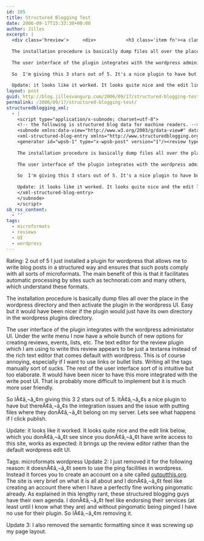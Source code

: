 ```yaml
---
id: 185
title: Structured Blogging Test
date: 2006-09-17T15:33:30+00:00
author: Jilles
excerpt: |
  <div class='hreview'>		<div>			<h3 class='item fn'><a class='url' href='http://structuredblogging.org'>Structured Blogging</a></h3>																										</div>		<div><b>Rating</b>: <span class="rating">3</span> out of 5<div class="sb-fullstar"> </div><div class="sb-fullstar"> </div><div class="sb-fullstar"> </div><div class="sb-emptystar"> </div><div class="sb-emptystar"> </div><div style="clear: left"></div></div>		<div class='description'><p>I just installed a plugin for wordpress that allows me to write blog posts in a structured way and ensures that such posts comply with all sorts of microformats. The main benefit of this is that it facilitates automatic processing by sites such as technorati.com and many others, which understand these formats.
  
  The installation procedure is basically dump files all over the place in the wordpress directory and then activate the plugin in the wordpress UI. Easy but it would have been nicer if the plugin would just have its own directory in the wordpress plugins directory.
  
  The user interface of the plugin integrates with the wordpress administator UI. Under the write menu I now have a whole bunch of new options for creating reviews, events, lists, etc. The text editor for the review plugin which I am using to write this review appears to be just a textarea instead of the rich text editor that comes default with wordpress. This is of course annoying, especially if I want to use links or bullet lists. Writing all the tags manually sort of sucks. The rest of the user interface sort of is intuitive but too elaborate. It would have been nicer to have this more integrated with the write post UI. That is probably more difficult to implement but it is much more user friendly.
  
  So  I'm giving this 3 stars out of 5. It's a nice plugin to have but there's the integration issues and the issue with putting files where they don't belong on my server. Lets see what happens if I click publish.
  
  Update: it looks like it worked. It looks quite nice and the edit link below, which you don't see since you don't have write access to this site, works as expected: it brings up the review editor rather than the default wordpress edit UI.</p></div>		<p><b>Tags</b>:  <a class="tag" rel="tag" href='http://www.mcping.com/tags/microformats'>microformats</a> <a class="tag" rel="tag" href='http://www.mcping.com/tags/wordpress'>wordpress</a></p>	</div>
layout: post
guid: http://blog.jillesvangurp.com/2006/09/17/structured-blogging-test/
permalink: /2006/09/17/structured-blogging-test/
structuredblogging_xml:
  - |
    <script type="application/x-subnode; charset=utf-8">
    <!-- the following is structured blog data for machine readers. -->
    <subnode xmlns:data-view="http://www.w3.org/2003/g/data-view#" data-view:transformation="http://structuredblogging.org/subnode-to-rdf-interpreter.xsl" xmlns="http://www.structuredblogging.org/xmlns#subnode">
    <xml-structured-blog-entry xmlns="http://www.structuredblogging.org/xmlns">
    <generator id="wpsb-1" type="x-wpsb-post" version="1"/><review type="review/software"><subject name="Structured Blogging" url="http://structuredblogging.org"/><rating max="5" min="0">3</rating><description>I just installed a plugin for wordpress that allows me to write blog posts in a structured way and ensures that such posts comply with all sorts of microformats. The main benefit of this is that it facilitates automatic processing by sites such as technorati.com and many others, which understand these formats.
    
    The installation procedure is basically dump files all over the place in the wordpress directory and then activate the plugin in the wordpress UI. Easy but it would have been nicer if the plugin would just have its own directory in the wordpress plugins directory.
    
    The user interface of the plugin integrates with the wordpress administator UI. Under the write menu I now have a whole bunch of new options for creating reviews, events, lists, etc. The text editor for the review plugin which I am using to write this review appears to be just a textarea instead of the rich text editor that comes default with wordpress. This is of course annoying, especially if I want to use links or bullet lists. Writing all the tags manually sort of sucks. The rest of the user interface sort of is intuitive but too elaborate. It would have been nicer to have this more integrated with the write post UI. That is probably more difficult to implement but it is much more user friendly.
    
    So  I'm giving this 3 stars out of 5. It's a nice plugin to have but there's the integration issues and the issue with putting files where they don't belong on my server. Lets see what happens if I click publish.
    
    Update: it looks like it worked. It looks quite nice and the edit link below, which you don't see since you don't have write access to this site, works as expected: it brings up the review editor rather than the default wordpress edit UI.</description><tags>microformats wordpress</tags></review>
    </xml-structured-blog-entry>
    </subnode>
    </script>
sb_rss_content:
  - ""
tags:
  - microformats
  - reviews
  - UI
  - wordpress
---
```

Rating: 2 out of 5
I just installed a plugin for wordpress that allows me to write blog posts in a structured way and ensures that such posts comply with all sorts of microformats. The main benefit of this is that it facilitates automatic processing by sites such as technorati.com and many others, which understand these formats.

The installation procedure is basically dump files all over the place in the wordpress directory and then activate the plugin in the wordpress UI. Easy but it would have been nicer if the plugin would just have its own directory in the wordpress plugins directory.

The user interface of the plugin integrates with the wordpress administator UI. Under the write menu I now have a whole bunch of new options for creating reviews, events, lists, etc. The text editor for the review plugin which I am using to write this review appears to be just a textarea instead of the rich text editor that comes default with wordpress. This is of course annoying, especially if I want to use links or bullet lists. Writing all the tags manually sort of sucks. The rest of the user interface sort of is intuitive but too elaborate. It would have been nicer to have this more integrated with the write post UI. That is probably more difficult to implement but it is much more user friendly.

So IÃ¢â‚¬â„¢m giving this 3 2 stars out of 5. ItÃ¢â‚¬â„¢s a nice plugin to have but thereÃ¢â‚¬â„¢s the integration issues and the issue with putting files where they donÃ¢â‚¬â„¢t belong on my server. Lets see what happens if I click publish.

Update: it looks like it worked. It looks quite nice and the edit link below, which you donÃ¢â‚¬â„¢t see since you donÃ¢â‚¬â„¢t have write access to this site, works as expected: it brings up the review editor rather than the default wordpress edit UI.

Tags: microformats wordpress
Update 2: I just removed it for the following reason: it doesnÃ¢â‚¬â„¢t seem to use the ping facilities in wordpress. Instead it forces you to create an account on a site called <a href="http://outputthis.org">outputthis.org</a>. The site is very brief on what it is all about and I donÃ¢â‚¬â„¢t feel like creating an account there when I have a perfectly fine working pingomatic already. As explained in this lengthy rant, these structured blogging guys have their own agenda. I donÃ¢â‚¬â„¢t feel like endorsing their services (at least until I know what they are) and without pingomatic being pinged I have no use for their plugin. So IÃ¢â‚¬â„¢m removing it.

Update 3: I also removed the semantic formatting since it was screwing up my page layout.